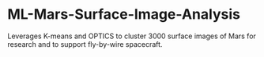 # ML-Mars-Surface-Image-Analysis
Leverages K-means and OPTICS to cluster 3000 surface images of Mars for research and to support fly-by-wire spacecraft.
